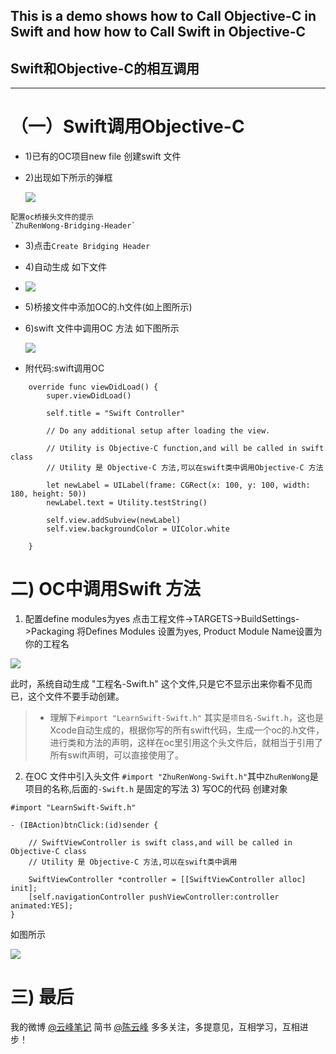 ## This is a demo shows how to Call Objective-C in Swift and how how to Call Swift in Objective-C
## Swift和Objective-C的相互调用
---


（一）Swift调用Objective-C
=====================

-   1)已有的OC项目new file 创建swift 文件
-   2)出现如下所示的弹框

    ![](https://lionjohn.gitbooks.io/ioscookbook/content/CHAPTER4/media/bridgingheader_2x.png)

```
配置oc桥接头文件的提示
`ZhuRenWong-Bridging-Header`

```

-   3)点击`Create Bridging Header`
-   4)自动生成 如下文件
-   ![](https://lionjohn.gitbooks.io/ioscookbook/content/CHAPTER4/media/Snip20170630_1.png)

-   5)桥接文件中添加OC的.h文件(如上图所示)
-   6)swift 文件中调用OC 方法 如下图所示

    ![](https://lionjohn.gitbooks.io/ioscookbook/content/CHAPTER4/media/Snip20170630_3.png)

-   附代码:swift调用OC

```
    override func viewDidLoad() {
        super.viewDidLoad()

        self.title = "Swift Controller"

        // Do any additional setup after loading the view.

        // Utility is Objective-C function,and will be called in swift class
        // Utility 是 Objective-C 方法,可以在swift类中调用Objective-C 方法

        let newLabel = UILabel(frame: CGRect(x: 100, y: 100, width: 180, height: 50))
        newLabel.text = Utility.testString()

        self.view.addSubview(newLabel)
        self.view.backgroundColor = UIColor.white

    }

```

二) OC中调用Swift 方法
================

1) 配置define modules为yes 点击工程文件->TARGETS->BuildSettings->Packaging 将Defines Modules 设置为yes, Product Module Name设置为你的工程名

![](https://lionjohn.gitbooks.io/ioscookbook/content/CHAPTER4/media/1240-23.)

此时，系统自动生成 "工程名-Swift.h" 这个文件,只是它不显示出来你看不见而已，这个文件不要手动创建。

> -   理解下`#import "LearnSwift-Swift.h"` 其实是`项目名-Swift.h`，这也是Xcode自动生成的，根据你写的所有swift代码，生成一个oc的.h文件，进行类和方法的声明，这样在oc里引用这个头文件后，就相当于引用了所有swift声明，可以直接使用了。

2) 在OC 文件中引入头文件 `#import "ZhuRenWong-Swift.h"`其中`ZhuRenWong`是项目的名称,后面的`-Swift.h` 是固定的写法 3) 写OC的代码 创建对象

```
#import "LearnSwift-Swift.h"

- (IBAction)btnClick:(id)sender {

    // SwiftViewController is swift class,and will be called in Objective-C class
    // Utility 是 Objective-C 方法,可以在swift类中调用

    SwiftViewController *controller = [[SwiftViewController alloc] init];
    [self.navigationController pushViewController:controller animated:YES];
}

```

如图所示

![](https://lionjohn.gitbooks.io/ioscookbook/content/CHAPTER4/media/Snip20170630_7.png)

三) 最后
=====

我的微博 [@云峰笔记](http://weibo.com/fnote) 简书 [@陈云峰](http://www.jianshu.com/u/abe46f5b31b9) 多多关注，多提意见，互相学习，互相进步！
